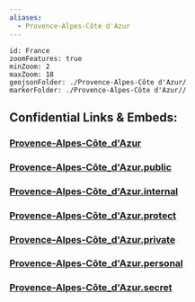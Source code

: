 ```yaml
---
aliases:
  - Provence-Alpes-Côte d'Azur
---
```


```leaflet
id: France
zoomFeatures: true 
minZoom: 2 
maxZoom: 18
geojsonFolder: ./Provence-Alpes-Côte d'Azur/
markerFolder: ./Provence-Alpes-Côte d'Azur//
```


## Confidential Links & Embeds: 

### [Provence-Alpes-Côte_d'Azur](/_Standards/Earth/Continent/Europe/Europe~West/France/regions~France/Provence-Alpes-Côte_d'Azur.md) 

### [Provence-Alpes-Côte_d'Azur.public](/_public/Earth/Continent/Europe/Europe~West/France/regions~France/Provence-Alpes-Côte_d'Azur.public.md) 

### [Provence-Alpes-Côte_d'Azur.internal](/_internal/Earth/Continent/Europe/Europe~West/France/regions~France/Provence-Alpes-Côte_d'Azur.internal.md) 

### [Provence-Alpes-Côte_d'Azur.protect](/_protect/Earth/Continent/Europe/Europe~West/France/regions~France/Provence-Alpes-Côte_d'Azur.protect.md) 

### [Provence-Alpes-Côte_d'Azur.private](/_private/Earth/Continent/Europe/Europe~West/France/regions~France/Provence-Alpes-Côte_d'Azur.private.md) 

### [Provence-Alpes-Côte_d'Azur.personal](/_personal/Earth/Continent/Europe/Europe~West/France/regions~France/Provence-Alpes-Côte_d'Azur.personal.md) 

### [Provence-Alpes-Côte_d'Azur.secret](/_secret/Earth/Continent/Europe/Europe~West/France/regions~France/Provence-Alpes-Côte_d'Azur.secret.md)

